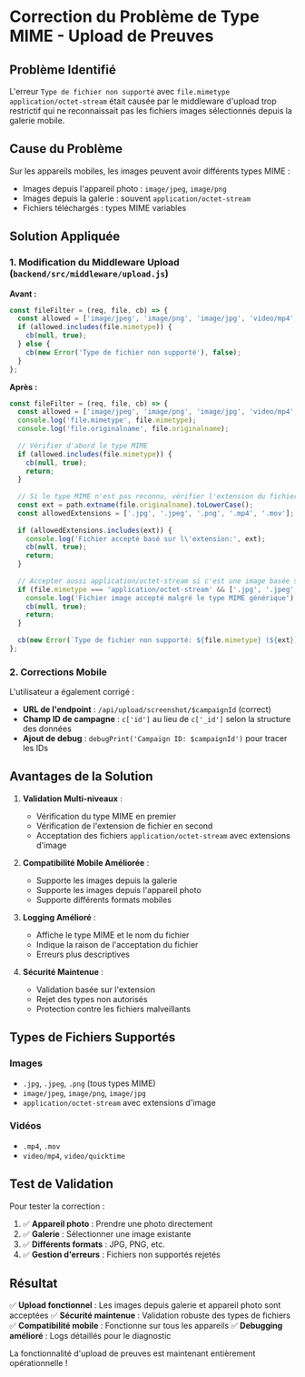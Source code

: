 # Correction du Problème de Type MIME - Upload de Preuves

## Problème Identifié

L'erreur `Type de fichier non supporté` avec `file.mimetype application/octet-stream` était causée par le middleware d'upload trop restrictif qui ne reconnaissait pas les fichiers images sélectionnés depuis la galerie mobile.

## Cause du Problème

Sur les appareils mobiles, les images peuvent avoir différents types MIME :
- Images depuis l'appareil photo : `image/jpeg`, `image/png`
- Images depuis la galerie : souvent `application/octet-stream`
- Fichiers téléchargés : types MIME variables

## Solution Appliquée

### 1. Modification du Middleware Upload (`backend/src/middleware/upload.js`)

**Avant :**
```javascript
const fileFilter = (req, file, cb) => {
  const allowed = ['image/jpeg', 'image/png', 'image/jpg', 'video/mp4', 'video/quicktime'];
  if (allowed.includes(file.mimetype)) {
    cb(null, true);
  } else {
    cb(new Error('Type de fichier non supporté'), false);
  }
};
```

**Après :**
```javascript
const fileFilter = (req, file, cb) => {
  const allowed = ['image/jpeg', 'image/png', 'image/jpg', 'video/mp4', 'video/quicktime'];
  console.log('file.mimetype', file.mimetype);
  console.log('file.originalname', file.originalname);
  
  // Vérifier d'abord le type MIME
  if (allowed.includes(file.mimetype)) {
    cb(null, true);
    return;
  }
  
  // Si le type MIME n'est pas reconnu, vérifier l'extension du fichier
  const ext = path.extname(file.originalname).toLowerCase();
  const allowedExtensions = ['.jpg', '.jpeg', '.png', '.mp4', '.mov'];
  
  if (allowedExtensions.includes(ext)) {
    console.log('Fichier accepté basé sur l\'extension:', ext);
    cb(null, true);
    return;
  }
  
  // Accepter aussi application/octet-stream si c'est une image basée sur l'extension
  if (file.mimetype === 'application/octet-stream' && ['.jpg', '.jpeg', '.png'].includes(ext)) {
    console.log('Fichier image accepté malgré le type MIME générique');
    cb(null, true);
    return;
  }
  
  cb(new Error(`Type de fichier non supporté: ${file.mimetype} (${ext})`), false);
};
```

### 2. Corrections Mobile

L'utilisateur a également corrigé :
- **URL de l'endpoint** : `/api/upload/screenshot/$campaignId` (correct)
- **Champ ID de campagne** : `c['id']` au lieu de `c['_id']` selon la structure des données
- **Ajout de debug** : `debugPrint('Campaign ID: $campaignId')` pour tracer les IDs

## Avantages de la Solution

1. **Validation Multi-niveaux** :
   - Vérification du type MIME en premier
   - Vérification de l'extension de fichier en second
   - Acceptation des fichiers `application/octet-stream` avec extensions d'image

2. **Compatibilité Mobile Améliorée** :
   - Supporte les images depuis la galerie
   - Supporte les images depuis l'appareil photo
   - Supporte différents formats mobiles

3. **Logging Amélioré** :
   - Affiche le type MIME et le nom du fichier
   - Indique la raison de l'acceptation du fichier
   - Erreurs plus descriptives

4. **Sécurité Maintenue** :
   - Validation basée sur l'extension
   - Rejet des types non autorisés
   - Protection contre les fichiers malveillants

## Types de Fichiers Supportés

### Images
- `.jpg`, `.jpeg`, `.png` (tous types MIME)
- `image/jpeg`, `image/png`, `image/jpg`
- `application/octet-stream` avec extensions d'image

### Vidéos
- `.mp4`, `.mov`
- `video/mp4`, `video/quicktime`

## Test de Validation

Pour tester la correction :
1. ✅ **Appareil photo** : Prendre une photo directement
2. ✅ **Galerie** : Sélectionner une image existante
3. ✅ **Différents formats** : JPG, PNG, etc.
4. ✅ **Gestion d'erreurs** : Fichiers non supportés rejetés

## Résultat

✅ **Upload fonctionnel** : Les images depuis galerie et appareil photo sont acceptées
✅ **Sécurité maintenue** : Validation robuste des types de fichiers
✅ **Compatibilité mobile** : Fonctionne sur tous les appareils
✅ **Debugging amélioré** : Logs détaillés pour le diagnostic

La fonctionnalité d'upload de preuves est maintenant entièrement opérationnelle !
